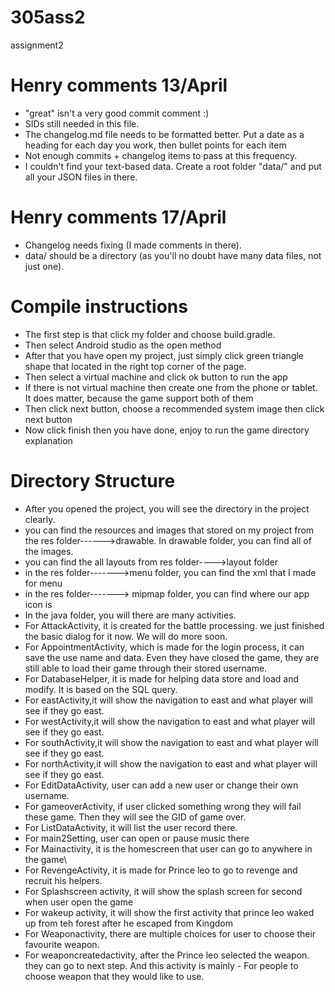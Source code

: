 # 305ass2
assignment2


# Henry comments 13/April
- "great" isn't a very good commit comment :)
- SIDs still needed in this file.
- The changelog.md file needs to be formatted better. Put a date as a heading for each day you work, then bullet points for each item
- Not enough commits + changelog items to pass at this frequency.
- I couldn't find your text-based data. Create a root folder "data/" and put all your JSON files in there.

# Henry comments 17/April
- Changelog needs fixing (I made comments in there).
- data/ should be a directory (as you'll no doubt have many data files, not just one).




# Compile instructions

* The first step is that click my folder and choose build.gradle.
* Then select Android studio as the open method
* After that you have open my project, just simply click green triangle shape that located in the right top corner of the page.
* Then select a virtual machine and click ok button to run the app
* If there is not virtual machine then create one from the phone or tablet. It does matter, because the game support both of them
* Then click next button, choose a recommended system image then click next button
*  Now click finish then you have done, enjoy to run the game 
directory explanation

# Directory Structure
- After you opened the project, you will see the directory in the project clearly.
- you can find the resources and images that stored on my project from the res folder------>drawable. In drawable folder, you can find all of the images.
- you can find the all layouts from res folder---->layout folder
- in the res folder------->menu folder, you can find the xml that I made for menu
- in the res folder-------> mipmap folder, you can find where our app icon is
- In the java folder, you will there are many activities.
- For AttackActivity, it is created for the battle processing. we just finished the basic dialog for it now. We will do more soon.
- For AppointmentActivity, which is made for the login process, it can save the use name and data. Even they have closed the game, they are still able to load their game through their stored username.
- For DatabaseHelper, it is made for helping data store and load and modify. It is based on the SQL query.
- For eastActivity,it will show the navigation to east and what player will see if they go east.
- For westActivity,it will show the navigation to east and what player will see if they go east.
- For southActivity,it will show the navigation to east and what player will see if they go east.
- For northActivity,it will show the navigation to east and what player will see if they go east.
- For EditDataActivity, user can add a new user or change their own username.
- For gameoverActivity, if user clicked something wrong they will fail these game. Then they will see the GID of game over.
- For ListDataActivity, it will list the user record there.
- For main2Setting, user can open or pause music there 
- For Mainactivity, it is the homescreen that user can go to anywhere in the game\
- For RevengeActivity, it is made for Prince leo to go to revenge and recruit his helpers.
- For Splashscreen activity, it will show the splash screen for second when user open the game
- For wakeup activity, it will show the first activity that prince leo waked up from teh forest after he escaped from Kingdom
- For Weaponactivity, there are multiple choices for user to choose their favourite weapon.
- For weaponcreatedactivity, after the Prince leo selected the weapon. they can go to next step. And this activity is mainly - For people to choose weapon that they would like to use.

